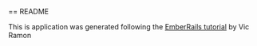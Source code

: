 == README

This is application was generated following the [EmberRails tutorial](http://ember.vicramon.com) by Vic Ramon
